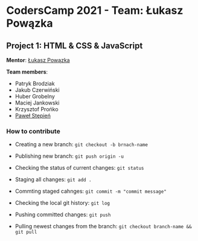 # CodersCamp 2021 - Team: Łukasz Powązka
## Project 1: HTML & CSS & JavaScript


**Mentor**: [Łukasz Powązka](https://github.com/lukiq)

**Team members**:

 - Patryk Brodziak
 - Jakub Czerwiński
 - Huber Grobelny
 - Maciej Jankowski
 - Krzysztof Prońko
 - [Paweł Stępień](https://github.com/pastepi)


### How to contribute

- Creating a new branch: `git checkout -b brnach-name`

- Publishing new branch: `git push origin -u`

- Checking the status of current changes: `git status`

- Staging all changes: `git add .`

- Commting staged cahnges: `git commit -m "commit message"`

- Checking the local git history: `git log`

- Pushing committed changes: `git push`

- Pulling newest changes from the branch: `git checkout branch-name && git pull`

